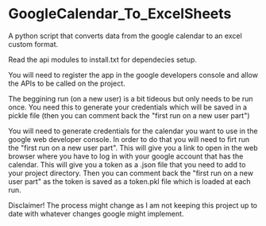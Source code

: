 # GoogleCalendar_To_ExcelSheets
A python script that converts data from the google calendar to an excel custom format.

Read the api modules to install.txt for dependecies setup.

You will need to register the app in the google developers console and allow the APIs to be called on the project.

The beggining run (on a new user) is a bit tideous but only needs to be run once. You need this to generate your credentials which will be saved in a pickle file (then you can comment back the "first run on a new user part")

You will need to generate credentials for the calendar you want to use in the google web developer console. In order to do that you will need to firt run the "first run on a new user part". This will give you a link to open in the web browser where you have to log in with your google account that has the calendar. This will give you a token as a .json file that you need to add to your project directory. Then you can comment back the "first run on a new user part" as the token is saved as a token.pkl file which is loaded at each run.

Disclaimer! The process might change as I am not keeping this project up to date with whatever changes google might implement.
